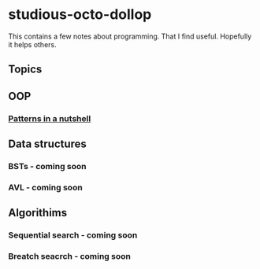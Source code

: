 # studious-octo-dollop
This contains a few notes about programming. That I find useful. Hopefully it helps  others. 

## Topics
 ## OOP
 ### [Patterns in a nutshell](/PatternsInNutshell.md) ###
 
 ## Data structures
 ### BSTs - coming soon ###
 ### AVL - coming soon ###
 
 
 ## Algorithims ##
 ### Sequential search - coming soon ###
 ### Breatch seacrch - coming soon ###
